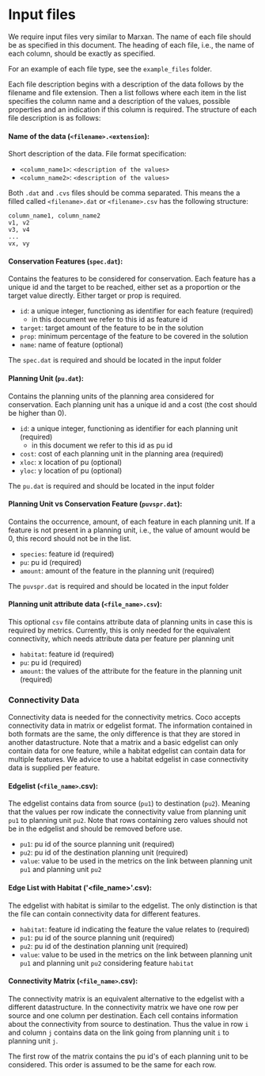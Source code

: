 # Input files
We require input files very similar to Marxan. The name of each file should be as specified in this document. The heading of each file, i.e., the name of each column, should be exactly as specified.

For an example of each file type, see the `example_files` folder.

Each file description begins with a description of the data follows by the filename and file extension. Then a list follows where each item in the list specifies the column name and a description of the values, possible properties and an indication if this column is required. The structure of each file description is as follows:

#### Name of the data (`<filename>.<extension`):
Short description of the data.
File format specification:
  * `<column_name1>`: `<description of the values>`
  * `<column_name2>`: `<description of the values>`

Both `.dat` and `.cvs` files should be comma separated. This means the a filled called `<filename>.dat` or `<filename>.csv` has the following structure:
```
column_name1, column_name2
v1, v2
v3, v4
...
vx, vy
```

#### Conservation Features (`spec.dat`):
Contains the features to be considered for conservation. Each feature has a unique id and the target to be reached, either set as a proportion or the target value directly. Either target or prop is required.
  * `id`: a unique integer, functioning as identifier for each feature (required)
      - in this document we refer to this id as feature id
  * `target`: target amount of the feature to be in the solution
  * `prop`: minimum percentage of the feature to be covered in the solution
  * `name`: name of feature (optional)

The `spec.dat` is required and should be located in the input folder

#### Planning Unit (`pu.dat`):
Contains the planning units of the planning area considered for conservation. Each planning unit has a unique id and a cost (the cost should be higher than 0).
  * `id`: a unique integer, functioning as identifier for each planning unit (required)
      - in this document we refer to this id as pu id
  * `cost`: cost of each planning unit in the planning area (required)
  * `xloc`: x location of pu (optional)
  * `yloc`: y location of pu (optional)

The `pu.dat` is required and should be located in the input folder

#### Planning Unit vs Conservation Feature (`puvspr.dat`):
Contains the occurrence, amount, of each feature in each planning unit. If a feature is not present in a planning unit, i.e., the value of amount would be 0, this record should not be in the list.
  * `species`: feature id (required)
  * `pu`: pu id (required)
  * `amount`: amount of the feature in the planning unit (required)

The `puvspr.dat` is required and should be located in the input folder

#### Planning unit attribute data (`<file_name>.csv`):
This optional `csv` file contains attribute data of planning units in case this is required by metrics. Currently, this is only needed for the equivalent connectivity, which needs attribute data per feature per planning unit
  * `habitat`: feature id (required)
  * `pu`: pu id (required)
  * `amount`: the values of the attribute for the feature in the planning unit (required)

### Connectivity Data
Connectivity data is needed for the connectivity metrics. Coco accepts connectivity data in matrix or edgelist format. The information contained in both formats are the same, the only difference is that they are stored in another datastructure. Note that a matrix and a basic edgelist can only contain data for one feature, while a habitat edgelist can contain data for multiple features. We advice to use a habitat edgelist in case connectivity data is supplied per feature.

#### Edgelist (`<file_name>`.csv):
The edgelist contains data from source (`pu1`) to destination (`pu2`). Meaning that the values per row indicate the connectivity value from planning unit `pu1` to planning unit `pu2`. Note that rows containing zero values should not be in the edgelist and should be removed before use.
  * `pu1`: pu id of the source planning unit (required)
  * `pu2`: pu id of the destination planning unit (required)
  * `value`: value to be used in the metrics on the link between planning unit `pu1` and planning unit `pu2`

#### Edge List with Habitat ('<file_name>'.csv):
The edgelist with habitat is similar to the edgelist. The only distinction is that the file can contain connectivity data for different features.
  * `habitat`: feature id indicating the feature the value relates to (required)
  * `pu1`: pu id of the source planning unit (required)
  * `pu2`: pu id of the destination planning unit (required)
  * `value`: value to be used in the metrics on the link between planning unit `pu1` and planning unit `pu2` considering feature `habitat`

#### Connectivity Matrix (`<file_name>`.csv):
The connectivity matrix is an equivalent alternative to the edgelist with a different datastructure. In the connectivity matrix we have one row per source and one column per destination. Each cell contains information about the connectivity from source to destination. Thus the value in row `i` and column `j` contains data on the link going from planning unit `i` to planning unit `j`.

The first row of the matrix contains the pu id's of each planning unit to be considered. This order is assumed to be the same for each row.

